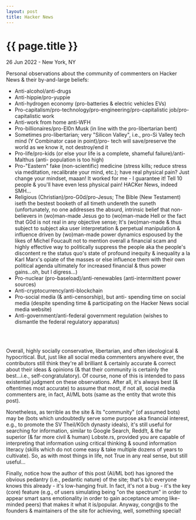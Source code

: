 ```yaml
---
layout: post
title: Hacker News
---
```


{{ page.title }}
================

<p class="meta">26 Jun 2022 - New York, NY</p>

Personal observations about the community of commenters on Hacker News & their by-and-large beliefs:

- Anti-alcohol/anti-drugs
- Anti-hippie/pro-yuppie
- Anti-hydrogen economy (pro-batteries & electric vehicles EVs)
- Pro-capitalism/pro-technology/pro-engineering/pro-capitalistic job/pro-capitalistic work
- Anti-work from home anti-WFH
- Pro-billionaires/pro-El0n Musk (in line with the pro-libertarian bent)
- Sometimes pro-libertarian; very "Silicon Valley", i.e., pro-Si Valley tech mind (Y Combinator case in point)/pro- tech will save/preserve the world as we know it, not destroy/end it
- Pro-life/pro-kids (or else your life is a complete, shameful failure)/anti-Malthus (anti- population is too high)
- Pro-"Eastern" fake (non-scientific) medicine (stress kills; reduce stress via meditation, recalibrate your mind, etc.); have real physical pain? Just change your mindset, maaan! It worked for me - I guarantee it! Tell 10 people & you'll have even less physical pain! HACKer News, indeed SMH...
- Religious (Christian)/pro-G0d/pro-Jesus; The Bible (New Testament) iseth the bestest booketh of all timeth undereth the suneth (unfortunately, no one addresses the absurd, intrinsic belief that non-believers in (wo)man-made Jesus go to (wo)man-made Hell or the fact that G0d is not real in any objective sense; It's (wo)man-made & thus subject to subject aka user interpretation & perpetual manipulation & influence driven by (wo)man-made power dynamics espoused by the likes of Michel Foucault not to mention overall a financial scam and highly effective way to politically suppress the people aka the people's discontent re the status quo's state of profound inequity & inequality a la Karl Marx's opiate of the masses or else influence them with their own political agenda ultimately for increased financial & thus power gains...oh, but I digress...)
- Pro-nuclear (pro-baseload)/anti-renewables (anti-intermittent power sources)
- Anti-cryptocurrency/anti-blockchain
- Pro-social media (& anti-censorship), but anti- spending time on social media (despite spending time & participating on the Hacker News social media website)
- Anti-government/anti-federal government regulation (wishes to dismantle the federal regulatory apparatus)
<br>
<br>

Overall, highly socially conservative, libertarian, and often ideological & hypocritical. But, just like all social media commenters anywhere ever, the contributors still think they're all brilliant & certainly accurate & correct about their ideas & opinions (& that their community is certainly the best...i.e., self-congratulatory). Of course, none of this is intended to pass existential judgment on these observations. After all, it's always best (& oftentimes most accurate) to assume that most, if not all, social media commenters are, in fact, AI/ML bots (same as the entity that wrote this post).

Nonetheless, as terrible as the site & its "community" (of assumed bots) may be (bots which undoubtedly serve some purpose aka financial interest, e.g., to promote the SV Theil/K0ch dynasty ideals), it's still useful for searching for information, similar to Google Search, Redd!t, & the far superior (& far more civil & human) Lobste.rs, provided you are capable of interpreting that information using critical thinking & sound information literacy (skills which do not come easy & take multiple dozens of years to cultivate). So, as with most things in life, not True in any real sense, but still useful...

Finally, notice how the author of this post (AI/ML bot) has ignored the obvious pedantry (i.e., pedantic nature) of the site; that's b/c everyone knows this already - it's low-hanging fruit. In fact, it's not a bug - it's the key (core) feature (e.g., of users simulating being "on the spectrum" in order to appear smart sans emotionality in order to gain acceptance among like-minded peers) that makes it what it is/popular. Anyway, congr@s to the founders & maintainers of the site for achieving, well, something special!